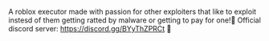 A roblox executor made with passion for other exploiters that like to exploit instesd of them getting ratted by malware or getting to pay for one!🌟
Official discord server: https://discord.gg/BYyThZPRCt 📌
